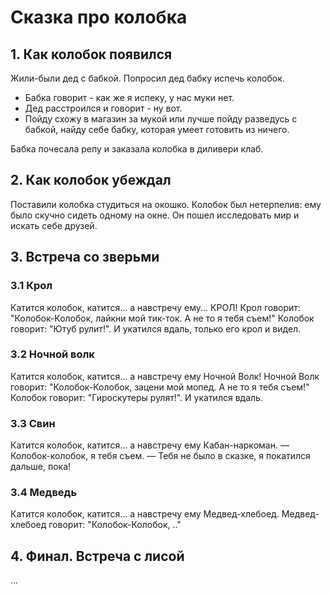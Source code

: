 # Сказка про колобка

## 1. Как колобок появился
Жили-были дед с бабкой. Попросил дед бабку испечь колобок.

* Бабка говорит - как же я испеку, у нас муки нет.
* Дед расстроился и говорит - ну вот.
* Пойду схожу в магазин за мукой или лучше пойду разведусь с бабкой, найду себе бабку, которая умеет готовить из ничего.

Бабка почесала репу и заказала колобка в диливери клаб.

## 2. Как колобок убеждал
Поставили колобка студиться на окошко.
Колобок был нетерпелив: ему было скучно сидеть одному на окне.
Он пошел исследовать мир и искать себе друзей.

## 3. Встреча со зверьми

### 3.1 Крол
Катится колобок, катится... а навстречу ему... КРОЛ!
Крол говорит: "Колобок-Колобок, лайкни мой тик-ток. А не то я тебя съем!"
Колобок говорит: "Ютуб рулит!". И укатился вдаль, только его крол и видел.

### 3.2 Ночной волк
Катится колобок, катится... а навстречу ему Ночной Волк!
Ночной Волк говорит: "Колобок-Колобок, зацени мой мопед. А не то я тебя съем!"
Колобок говорит: "Гироскутеры рулят!". И укатился вдаль.

### 3.3 Свин
Катится колобок, катится... а навстречу ему Кабан-наркоман.
— Колобок-колобок, я тебя съем.
— Тебя не было в сказке, я покатился дальше, пока!

### 3.4 Медведь
Катится колобок, катится... а навстречу ему Медвед-хлебоед.
Медвед-хлебоед говорит: "Колобок-Колобок, .."

## 4. Финал. Встреча с лисой
...
